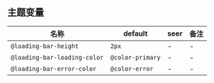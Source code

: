 ## 主题变量

| 名称 | default | seer | 备注 |
| --- | --- | --- | --- |
| `@loading-bar-height` | `2px` | - | - |
| `@loading-bar-loading-color` | `@color-primary` | - | - |
| `@loading-bar-error-color` | `@color-error` | - | - |
